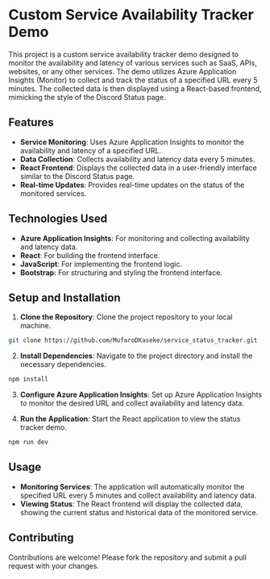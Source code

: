 # Custom Service Availability Tracker Demo

This project is a custom service availability tracker demo designed to monitor the availability and latency of various services such as SaaS, APIs, websites, or any other services. The demo utilizes Azure Application Insights (Monitor) to collect and track the status of a specified URL every 5 minutes. The collected data is then displayed using a React-based frontend, mimicking the style of the Discord Status page.

## Features

- **Service Monitoring**: Uses Azure Application Insights to monitor the availability and latency of a specified URL.
- **Data Collection**: Collects availability and latency data every 5 minutes.
- **React Frontend**: Displays the collected data in a user-friendly interface similar to the Discord Status page.
- **Real-time Updates**: Provides real-time updates on the status of the monitored services.

## Technologies Used

- **Azure Application Insights**: For monitoring and collecting availability and latency data.
- **React**: For building the frontend interface.
- **JavaScript**: For implementing the frontend logic.
- **Bootstrap**: For structuring and styling the frontend interface.

## Setup and Installation

1. **Clone the Repository**: Clone the project repository to your local machine.
  ```sh
  git clone https://github.com/MufaroDKaseke/service_status_tracker.git
  ```

2. **Install Dependencies**: Navigate to the project directory and install the necessary dependencies.
  ```sh
  npm install
  ```

3. **Configure Azure Application Insights**: Set up Azure Application Insights to monitor the desired URL and collect availability and latency data.

4. **Run the Application**: Start the React application to view the status tracker demo.
  ```sh
  npm run dev
  ```

## Usage

- **Monitoring Services**: The application will automatically monitor the specified URL every 5 minutes and collect availability and latency data.
- **Viewing Status**: The React frontend will display the collected data, showing the current status and historical data of the monitored service.

## Contributing

Contributions are welcome! Please fork the repository and submit a pull request with your changes.